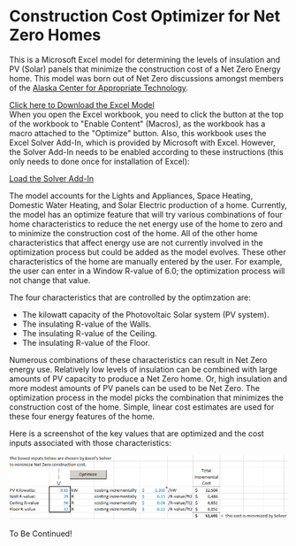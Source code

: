 # Construction Cost Optimizer for Net Zero Homes

This is a Microsoft Excel model for determining the levels of insulation and PV (Solar) panels that minimize the construction cost of a Net Zero Energy home.  This model was born out of Net Zero discussions amongst members of the [Alaska Center for Appropriate Technology](http://acat.org/).

[Click here to Download the Excel Model](Net_Zero_Optimizer.xlsm?raw=true)  
When you open the Excel workbook, you need to click the button at the top of the workbook to "Enable Content" (Macros), as the workbook has a macro attached to the "Optimize" button.  Also, this workbook uses the Excel Solver Add-In, which is provided by Microsoft with Excel.  However, the Solver Add-In needs to be enabled according to these instructions (this only needs to done once for installation of Excel):

[Load the Solver Add-In](https://support.office.com/en-us/article/Load-the-Solver-Add-in-612926fc-d53b-46b4-872c-e24772f078ca)

The model accounts for the Lights and Appliances, Space Heating, Domestic Water Heating, and Solar Electric production of a home.  Currently, the model has an optimize feature that will try various combinations of four home characteristics to reduce the net energy use of the home to zero and to minimize the construction cost of the home.  All of the other home characteristics that affect energy use are not currently involved in the optimization process but could be added as the model evolves.  These other characteristics of the home are manually entered by the user. For example, the user can enter in a Window R-value of 6.0; the optimization process will not change that value.

The four characteristics that are controlled by the optimzation are:

* The kilowatt capacity of the Photovoltaic Solar system (PV system).
* The insulating R-value of the Walls.
* The insulating R-value of the Ceiling.
* The insulating R-value of the Floor.

Numerous combinations of these characteristics can result in Net Zero energy use.  Relatively low levels of insulation can be combined with large amounts of PV capacity to produce a Net Zero home.  Or, high insulation and more modest amounts of PV panels can be used to be Net Zero.  The optimization process in the model picks the combination that minimizes the construction cost of the home.  Simple, linear cost estimates are used for these four energy features of the home.

Here is a screenshot of the key values that are optimized and the cost inputs associated with those characteristics:

![Optimization Inputs](images/opt_inputs.jpg)


To Be Continued!
